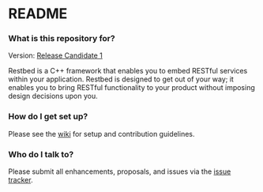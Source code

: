 # README #

### What is this repository for? ###

Version: [Release Candidate 1](https://bitbucket.org/Corvusoft/restbed/wiki/Software%20Versions)

Restbed is a C++ framework that enables you to embed RESTful services within your application. Restbed is designed
to get out of your way; it enables you to bring RESTful functionality to your product without imposing design 
decisions upon you.

### How do I get set up? ###

Please see the [wiki](https://bitbucket.org/Corvusoft/restbed/wiki/Home) for setup and contribution guidelines.

### Who do I talk to? ###

Please submit all enhancements, proposals, and issues via the [issue tracker](https://bitbucket.org/Corvusoft/restbed/issues/new).

